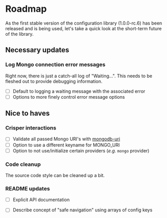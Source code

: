 # Roadmap

As the first stable version of the configuration library (1.0.0-rc.6) has been released and is being used, let's take a quick look at the short-term future of the library.

## Necessary updates

### Log Mongo connection error messages
Right now, there is just a catch-all log of "Waiting...". This needs to be fleshed out to provide debugging information.
- [ ] Default to logging a waiting message with the associated error
- [ ] Options to more finely control error message options

## Nice to haves

### Crisper interactions
- [ ] Validate all passed Mongo URI's with [mongodb-uri][mongo-validator-url]
- [ ] Option to use a different keyname for MONGO_URI
- [ ] Option to not use/initialize certain providers (_e.g._ `mongo` provider)

### Code cleanup
The source code style can be cleaned up a bit.

### README updates
- [ ] Explicit API documentation
- [ ] Describe concept of "safe navigation" using arrays of config keys



[mongo-validator-url]: https://www.npmjs.com/package/mongodb-uri
